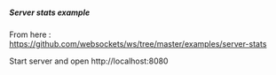 ##### Server stats example

From here : https://github.com/websockets/ws/tree/master/examples/server-stats


Start server and open http://localhost:8080

